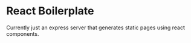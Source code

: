 # React Boilerplate

Currently just an express server that generates static pages using react components.
